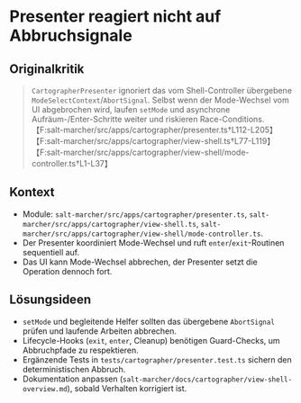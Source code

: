 # Presenter reagiert nicht auf Abbruchsignale

## Originalkritik
> `CartographerPresenter` ignoriert das vom Shell-Controller übergebene `ModeSelectContext`/`AbortSignal`. Selbst wenn der Mode-Wechsel vom UI abgebrochen wird, laufen `setMode` und asynchrone Aufräum-/Enter-Schritte weiter und riskieren Race-Conditions.【F:salt-marcher/src/apps/cartographer/presenter.ts†L112-L205】【F:salt-marcher/src/apps/cartographer/view-shell.ts†L77-L119】【F:salt-marcher/src/apps/cartographer/view-shell/mode-controller.ts†L1-L37】

## Kontext
- Module: `salt-marcher/src/apps/cartographer/presenter.ts`, `salt-marcher/src/apps/cartographer/view-shell.ts`, `salt-marcher/src/apps/cartographer/view-shell/mode-controller.ts`.
- Der Presenter koordiniert Mode-Wechsel und ruft `enter`/`exit`-Routinen sequentiell auf.
- Das UI kann Mode-Wechsel abbrechen, der Presenter setzt die Operation dennoch fort.

## Lösungsideen
- `setMode` und begleitende Helfer sollten das übergebene `AbortSignal` prüfen und laufende Arbeiten abbrechen.
- Lifecycle-Hooks (`exit`, `enter`, Cleanup) benötigen Guard-Checks, um Abbruchpfade zu respektieren.
- Ergänzende Tests in `tests/cartographer/presenter.test.ts` sichern den deterministischen Abbruch.
- Dokumentation anpassen (`salt-marcher/docs/cartographer/view-shell-overview.md`), sobald Verhalten korrigiert ist.
